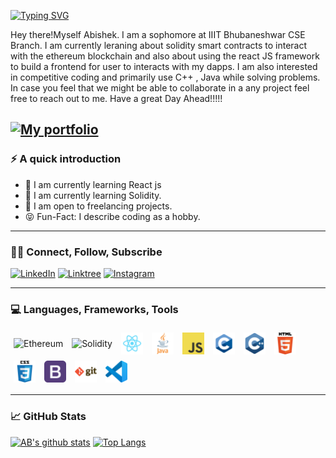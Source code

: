 [![Typing SVG](https://readme-typing-svg.herokuapp.com?font=Fira+Code&pause=1000&width=435&lines=Hi+there!+It's+been+a+while+%F0%9F%91%8B%F0%9F%8F%BB)](https://git.io/typing-svg)

Hey there!Myself Abishek. I am a sophomore at IIIT Bhubaneshwar CSE Branch. I am currently leraning about solidity smart contracts to interact with the ethereum blockchain and also about using the react JS framework to build a frontend for user to interacts with my dapps. I am also interested in competitive coding and primarily use C++ , Java while solving problems. In case you feel that we might be able to collaborate in a any project feel free to reach out to me. Have a great Day Ahead!!!!!

[![My portfolio](https://img.shields.io/static/v1?label=MY&message=PORTFOLIO&color=gray)](https://abishekupadhyay202.wixsite.com/abishek-upadhyay)
---

### ⚡️ A quick introduction

- 🔭 I am currently learning React js
- 🌱 I am currently learning Solidity. 
- 💼 I am open to freelancing projects.
- 😝 Fun-Fact: I describe coding as a hobby.

---

### 🤝🏻 Connect, Follow, Subscribe

[![LinkedIn](https://img.shields.io/badge/LinkedIn-0077B5?style=for-the-badge&logo=linkedin&logoColor=white)](https://www.linkedin.com/in/abishek-upadhyay-623026228)
[![Linktree](https://img.shields.io/badge/linktree-1de9b6?style=for-the-badge&logo=linktree&logoColor=white)](https://linktr.ee/abishek2310)
[![Instagram](https://img.shields.io/badge/Instagram-E1306C?style=for-the-badge&logo=instagram&logoColor=white)](https://www.instagram.com/abhi_shake_2310/)

---

### 💻 Languages, Frameworks, Tools

<p float="left">
<img style="padding:5px;" align="center" alt="Ethereum" width="35px" src="https://miro.medium.com/max/600/1*rAlxkafC6fgr3tASJxwasg.png">
<img style="padding:5px;" align="center" alt="Solidity" width="35px" src="https://tintinweb.gallerycdn.vsassets.io/extensions/tintinweb/vscode-solidity-flattener/0.0.11/1647941306788/Microsoft.VisualStudio.Services.Icons.Default">
<img style="padding:5px;" align="center" alt="ReactJs" width="35px" src="https://raw.githubusercontent.com/github/explore/80688e429a7d4ef2fca1e82350fe8e3517d3494d/topics/react/react.png"/>
<img style="padding:5px;" align="center" alt="Java" width="35px" src="https://raw.githubusercontent.com/github/explore/80688e429a7d4ef2fca1e82350fe8e3517d3494d/topics/java/java.png">
<img style="padding:5px;" align="center" alt="JavaScript" width="35px" src="https://raw.githubusercontent.com/github/explore/80688e429a7d4ef2fca1e82350fe8e3517d3494d/topics/javascript/javascript.png">
<img style="padding:5px;" align="center" alt="C" width="35px" src="https://raw.githubusercontent.com/github/explore/80688e429a7d4ef2fca1e82350fe8e3517d3494d/topics/c/c.png">
<img style="padding:5px;" align="center" alt="C++" width="35px" src="https://raw.githubusercontent.com/github/explore/80688e429a7d4ef2fca1e82350fe8e3517d3494d/topics/cpp/cpp.png">
<img style="padding:5px;" align="center" alt="HTML" width="35px" src="https://raw.githubusercontent.com/github/explore/80688e429a7d4ef2fca1e82350fe8e3517d3494d/topics/html/html.png">
<img style="padding:5px;" align="center" alt="CSS" width="35px" src="https://raw.githubusercontent.com/github/explore/80688e429a7d4ef2fca1e82350fe8e3517d3494d/topics/css/css.png">
<img style="padding:5px;" align="center" alt="BootStrap" width="35px" src="https://raw.githubusercontent.com/github/explore/80688e429a7d4ef2fca1e82350fe8e3517d3494d/topics/bootstrap/bootstrap.png">
<img style="padding:5px;" align="center" alt="Git" width="35px" src="https://raw.githubusercontent.com/github/explore/80688e429a7d4ef2fca1e82350fe8e3517d3494d/topics/git/git.png">
<img style="padding:5px;" align="center" alt="VS Code" width="35px" src="https://raw.githubusercontent.com/github/explore/80688e429a7d4ef2fca1e82350fe8e3517d3494d/topics/visual-studio-code/visual-studio-code.png">
</p>

---

### 📈 GitHub Stats 

[![AB's github stats](https://github-readme-stats.vercel.app/api?username=abishek023&count_private=true&show_icons=true)](https://github.com/anuraghazra/github-readme-stats)
[![Top Langs](https://github-readme-stats.vercel.app/api/top-langs/?username=abishek023&layout=compact&langs_count=10)](https://github.com/anuraghazra/github-readme-stats)
